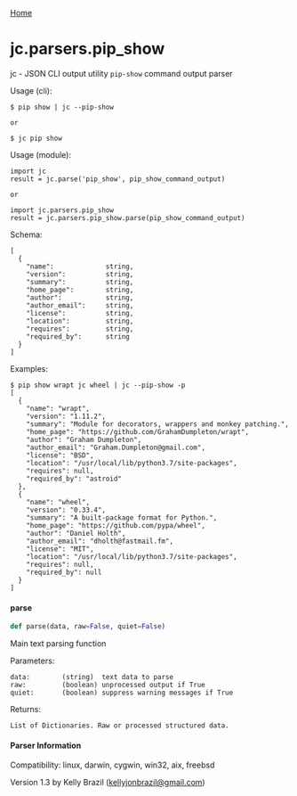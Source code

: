 [Home](https://kellyjonbrazil.github.io/jc/)
<a id="jc.parsers.pip_show"></a>

# jc.parsers.pip\_show

jc - JSON CLI output utility `pip-show` command output parser

Usage (cli):

    $ pip show | jc --pip-show

    or

    $ jc pip show

Usage (module):

    import jc
    result = jc.parse('pip_show', pip_show_command_output)

    or

    import jc.parsers.pip_show
    result = jc.parsers.pip_show.parse(pip_show_command_output)

Schema:

    [
      {
        "name":             string,
        "version":          string,
        "summary":          string,
        "home_page":        string,
        "author":           string,
        "author_email":     string,
        "license":          string,
        "location":         string,
        "requires":         string,
        "required_by":      string
      }
    ]

Examples:

    $ pip show wrapt jc wheel | jc --pip-show -p
    [
      {
        "name": "wrapt",
        "version": "1.11.2",
        "summary": "Module for decorators, wrappers and monkey patching.",
        "home_page": "https://github.com/GrahamDumpleton/wrapt",
        "author": "Graham Dumpleton",
        "author_email": "Graham.Dumpleton@gmail.com",
        "license": "BSD",
        "location": "/usr/local/lib/python3.7/site-packages",
        "requires": null,
        "required_by": "astroid"
      },
      {
        "name": "wheel",
        "version": "0.33.4",
        "summary": "A built-package format for Python.",
        "home_page": "https://github.com/pypa/wheel",
        "author": "Daniel Holth",
        "author_email": "dholth@fastmail.fm",
        "license": "MIT",
        "location": "/usr/local/lib/python3.7/site-packages",
        "requires": null,
        "required_by": null
      }
    ]

<a id="jc.parsers.pip_show.parse"></a>

#### parse

```python
def parse(data, raw=False, quiet=False)
```

Main text parsing function

Parameters:

    data:        (string)  text data to parse
    raw:         (boolean) unprocessed output if True
    quiet:       (boolean) suppress warning messages if True

Returns:

    List of Dictionaries. Raw or processed structured data.

#### Parser Information
Compatibility:  linux, darwin, cygwin, win32, aix, freebsd

Version 1.3 by Kelly Brazil (kellyjonbrazil@gmail.com)
